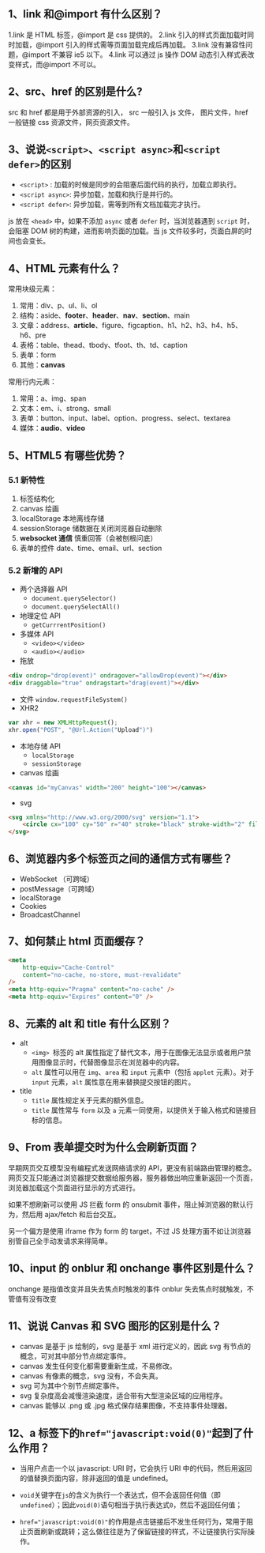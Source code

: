 ## 1、link 和@import 有什么区别？

1.link 是 HTML 标签，@import 是 css 提供的。
2.link 引入的样式页面加载时同时加载，@import 引入的样式需等页面加载完成后再加载。
3.link 没有兼容性问题，@import 不兼容 ie5 以下。
4.link 可以通过 js 操作 DOM 动态引入样式表改变样式，而@import 不可以。

## 2、src、href 的区别是什么?

src 和 href 都是用于外部资源的引入， src 一般引入 js 文件， 图片文件，href 一般链接 css 资源文件，网页资源文件。

## 3、说说`<script>`、`<script async>`和`<script defer>`的区别

- `<script>` : 加载的时候是同步的会阻塞后面代码的执行，加载立即执行。
- `<script async>`: 异步加载，加载和执行是并行的。
- `<script defer>`: 异步加载，需等到所有文档加载完才执行。

js 放在 `<head>` 中，如果不添加 `async` 或者 `defer` 时，当浏览器遇到 `script` 时，会阻塞 DOM 树的构建，进而影响页面的加载。当 js 文件较多时，页面白屏的时间也会变长。

## 4、HTML 元素有什么？

常用块级元素：

1. 常用：div、p、ul、li、ol
2. 结构：aside、**footer**、**header**、**nav**、**section**、main
3. 文章：address、**article**、figure、figcaption、h1、h2、h3、h4、h5、h6、pre
4. 表格：table、thead、tbody、tfoot、th、td、caption
5. 表单：form
6. 其他：**canvas**

常用行内元素：

1. 常用：a、img、span
2. 文本：em、i、strong、small
3. 表单：button、input、label、option、progress、select、textarea
4. 媒体：**audio**、**video**

## 5、HTML5 有哪些优势？

### 5.1 新特性

1. 标签结构化
2. canvas 绘画
3. localStorage 本地离线存储
4. sessionStorage 储数据在关闭浏览器自动删除
5. **websocket 通信** 慎重回答（会被刨根问底）
6. 表单的控件 date、time、email、url、section

### 5.2 新增的 API

- 两个选择器 API
  - `document.querySelector()`
  - `document.querySelectAll()`
- 地理定位 API
  - `getCurrrentPosition()`
- 多媒体 API
  - `<video></video>`
  - `<audio></audio>`
- 拖放

```html
<div ondrop="drop(event)" ondragover="allowDrop(event)"></div>
<div draggable="true" ondragstart="drag(event)"></div>
```

- 文件
  `window.requestFileSystem()`
- XHR2

```js
var xhr = new XMLHttpRequest();
xhr.open("POST", "@Url.Action("Upload")")
```

- 本地存储 API
  - `localStorage`
  - `sessionStorage`
- canvas 绘画

```html
<canvas id="myCanvas" width="200" height="100"></canvas>
```

- svg

```html
<svg xmlns="http://www.w3.org/2000/svg" version="1.1">
	<circle cx="100" cy="50" r="40" stroke="black" stroke-width="2" fill="red" />
</svg>
```

## 6、浏览器内多个标签页之间的通信方式有哪些？

- WebSocket （可跨域）
- postMessage（可跨域）
- localStorage
- Cookies
- BroadcastChannel

## 7、如何禁止 html 页面缓存？

```html
<meta
	http-equiv="Cache-Control"
	content="no-cache, no-store, must-revalidate"
/>
<meta http-equiv="Pragma" content="no-cache" />
<meta http-equiv="Expires" content="0" />
```

## 8、元素的 alt 和 title 有什么区别？

- alt
  - `<img> `标签的 alt 属性指定了替代文本，用于在图像无法显示或者用户禁用图像显示时，代替图像显示在浏览器中的内容。
  - `alt` 属性可以用在 `img`、`area` 和 `input` 元素中（包括 `applet` 元素）。对于 `input` 元素，`alt` 属性意在用来替换提交按钮的图片。
- title
  - `title` 属性规定关于元素的额外信息。
  - `title` 属性常与 `form` 以及 `a` 元素一同使用，以提供关于输入格式和链接目标的信息。

## 9、From 表单提交时为什么会刷新页面？

早期网页交互模型没有编程式发送网络请求的 API，更没有前端路由管理的概念。网页交互只能通过浏览器提交数据给服务器，服务器做出响应重新返回一个页面，浏览器加载这个页面进行显示的方式进行。

如果不想刷新可以使用 JS 拦截 form 的 onsubmit 事件，阻止掉浏览器的默认行为，然后用 ajax/fetch 和后台交互。

另一个偏方是使用 iframe 作为 form 的 target，不过 JS 处理方面不如让浏览器别管自己全手动发请求来得简单。

## 10、input 的 onblur 和 onchange 事件区别是什么？

onchange 是指值改变并且失去焦点时触发的事件
onblur 失去焦点时就触发，不管值有没有改变

## 11、说说 Canvas 和 SVG 图形的区别是什么？

- canvas 是基于 js 绘制的，svg 是基于 xml 进行定义的，因此 svg 有节点的概念，可对其中部分节点绑定事件。
- canvas 发生任何变化都需要重新生成，不易修改。
- canvas 有像素的概念，svg 没有，不会失真。
- svg 可为其中个别节点绑定事件。
- svg 复杂度高会减慢渲染速度，适合带有大型渲染区域的应用程序。
- canvas 能够以 .png 或 .jpg 格式保存结果图像，不支持事件处理器。

## 12、a 标签下的`href="javascript:void(0)"`起到了什么作用？

- 当用户点击一个以 javascript: URI 时，它会执行 URI 中的代码，然后用返回的值替换页面内容，除非返回的值是 undefined。

- `void`关键字在`js`的含义为执行一个表达式，但不会返回任何值（即`undefined`）；因此`void(0)`语句相当于执行表达式`0`，然后不返回任何值；
- `href="javascript:void(0)"`的作用是点击链接后不发生任何行为，常用于阻止页面刷新或跳转；这么做往往是为了保留链接的样式，不让链接执行实际操作。
